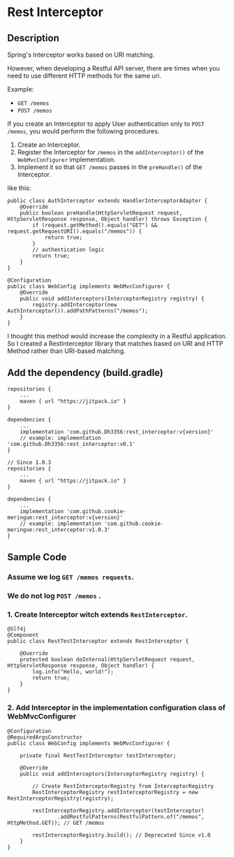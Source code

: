 # Rest Interceptor

## Description

Spring's Interceptor works based on URI matching.

However, when developing a Restful API server, there are times when you need to use different HTTP methods for the same
uri.

Example:

- `GET /memos`
- `POST /memos`

If you create an Interceptor to apply User authentication only to `POST /memos`, you would perform the following
procedures.

1. Create an Interceptor.
2. Register the Interceptor for `/memos` in the `addInterceptor()` of the `WebMvcConfigurer` implementation.
3. Implement it so that `GET /memos` passes in the `preHandle()` of the Interceptor.

like this:

```
public class AuthInterceptor extends HandlerInterceptorAdapter {
    @Override
    public boolean preHandle(HttpServletRequest request, HttpServletResponse response, Object handler) throws Exception {
        if (request.getMethod().equals("GET") && request.getRequestURI().equals("/memos")) {
            return true;
        }
        // authentication logic
        return true;
    }
}

@Configuration
public class WebConfig implements WebMvcConfigurer {
    @Override
    public void addInterceptors(InterceptorRegistry registry) {
        registry.addInterceptor(new AuthInterceptor()).addPathPatterns("/memos");
    }
}
```

I thought this method would increase the complexity in a Restful application.
So I created a RestInterceptor library that matches based on URI and HTTP Method rather than URI-based matching.

## Add the dependency (build.gradle)

```
repositories {
    ...
    maven { url "https://jitpack.io" }
}

dependencies {
    ...
    implementation 'com.github.Dh3356:rest_interceptor:v{version}'
    // example: implementation 'com.github.Dh3356:rest_interceptor:v0.1'
}

// Since 1.0.3
repositories {
    ...
    maven { url "https://jitpack.io" }
}

dependencies {
    ...
    implementation 'com.github.cookie-meringue:rest_interceptor:v{version}'
    // example: implementation 'com.github.cookie-meringue:rest_interceptor:v1.0.3'
}
```

## Sample Code

### Assume we log `GET /memos requests`.

### We do not log `POST /memos` .

### 1. Create Interceptor witch extends `RestInterceptor`.

```
@Slf4j
@Component
public class RestTestInterceptor extends RestInterceptor {

    @Override
    protected boolean doInternal(HttpServletRequest request, HttpServletResponse response, Object handler) {
        log.info("Hello, world!");
        return true;
    }
}
```

### 2. Add Interceptor in the implementation configuration class of WebMvcConfigurer

```
@Configuration
@RequiredArgsConstructor
public class WebConfig implements WebMvcConfigurer {

    private final RestTestInterceptor testInterceptor;

    @Override
    public void addInterceptors(InterceptorRegistry registry) {

        // Create RestInterceptorRegistry from InterceptorRegistry
        RestInterceptorRegistry restInterceptorRegistry = new RestInterceptorRegistry(registry);

        restInterceptorRegistry.addInterceptor(testInterceptor)
                .addRestfulPatterns(RestfulPattern.of("/memos", HttpMethod.GET)); // GET /memos

        restInterceptorRegistry.build(); // Deprecated Since v1.0
    }
}
```
